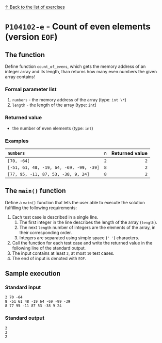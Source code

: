 
[↑ Back to the list of exercises](./README.md)

# `P104102-e` - Count of even elements (version `EOF`)

## The function

Define function `count_of_evens`, which gets the memory address of an integer array and its length, than returns how many even numbers the given array contains!

### Formal parameter list
         
1. `numbers` - the memory address of the array (type: `int \*`)
1. `length` - the length of the array (type: `int`)


### Returned value

* the number of even elements (type: `int`)

### Examples

| `numbers` | `n` | Returned value | 
| :--- | ---: | ---: | 
| `[70, -64]` | `2` | `2` |
| `[-51, 61, 48, -19, 64, -69, -99, -39]` | `8` | `2` |
| `[77, 95, -11, 87, 53, -38, 9, 24]` | `8` | `2` |

## The `main()` function

Define a `main()` function that lets the user able to execute the solution fulfilling the following requirements:

1. Each test case is described in a single line.
    1. The first integer in the line describes the length of the array (`length`).
    1. The next `length` number of integers are the elements of the array, in their corresponding order.
    1. Integers are separated using simple space (`' '`) characters.
1. Call the function for each test case and write the returned value in the following line of the standard output.
1. The input contains at least `3`, at most `10` test cases.
1. The end of input is denoted with `EOF`.

## Sample execution

### Standard input

```
2 70 -64
8 -51 61 48 -19 64 -69 -99 -39
8 77 95 -11 87 53 -38 9 24
```

### Standard output

```
2
2
2
```